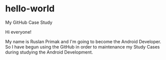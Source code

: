 # hello-world
My GitHub Case Study

Hi everyone!

My name is Ruslan Primak and I'm going to become the Android Developer. So I have begun using the GitHub in order to maintenance my Study Cases during studying the Android Development.
